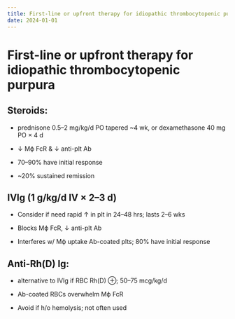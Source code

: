 ```yaml
---
title: First-line or upfront therapy for idiopathic thrombocytopenic purpura
date: 2024-01-01
---
```

# First-line or upfront therapy for idiopathic thrombocytopenic purpura

## Steroids:

- prednisone 0.5–2 mg/kg/d PO tapered ~4 wk, or dexamethasone 40 mg PO × 4 d

- ↓ Mϕ FcR & ↓ anti-plt Ab

- 70–90% have initial response

- ~20% sustained remission

## IVIg (1 g/kg/d IV × 2–3 d)

* Consider if need rapid ↑ in plt in 24–48 hrs; lasts 2–6 wks

* Blocks Mϕ FcR, ↓ anti-plt Ab

* Interferes w/ Mϕ uptake Ab-coated plts; 80% have initial response

## Anti-Rh(D) Ig:

* alternative to IVIg if RBC Rh(D) ⊕; 50–75 mcg/kg/d

* Ab-coated RBCs overwhelm Mϕ FcR

* Avoid if h/o hemolysis; not often used
